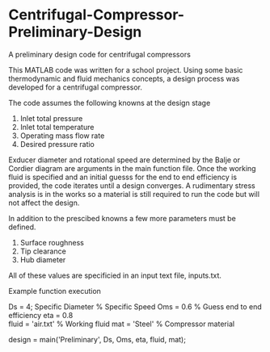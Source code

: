 # Centrifugal-Compressor-Preliminary-Design
A preliminary design code for centrifugal compressors

This MATLAB code was written for a school project. Using some basic thermodynamic and fluid mechanics concepts, a design process was developed for a centrifugal compressor. 

The code assumes the following knowns at the design stage
  1. Inlet total pressure
  2. Inlet total temperature
  3. Operating mass flow rate
  4. Desired pressure ratio
  
Exducer diameter and rotational speed are determined by the Balje or Cordier diagram are arguments in the main function file. Once the working fluid is specified and an initial guesss for the end to end efficiency is provided, the code iterates until a design converges. A rudimentary stress analysis is in the works so a material is still required to run the code but will not affect the design.

In addition to the prescibed knowns a few more parameters must be defined.
  1. Surface roughness
  2. Tip clearance
  3. Hub diameter
  
All of these values are specificied in an input text file, inputs.txt.

Example function execution

 
Ds  = 4; Specific Diameter 
% Specific Speed
Oms = 0.6
% Guess end to end efficiency
eta = 0.8          
fluid = 'air.txt'  % Working fluid
mat = 'Steel'      % Compressor material

design = main('Preliminary', Ds, Oms, eta, fluid, mat);
